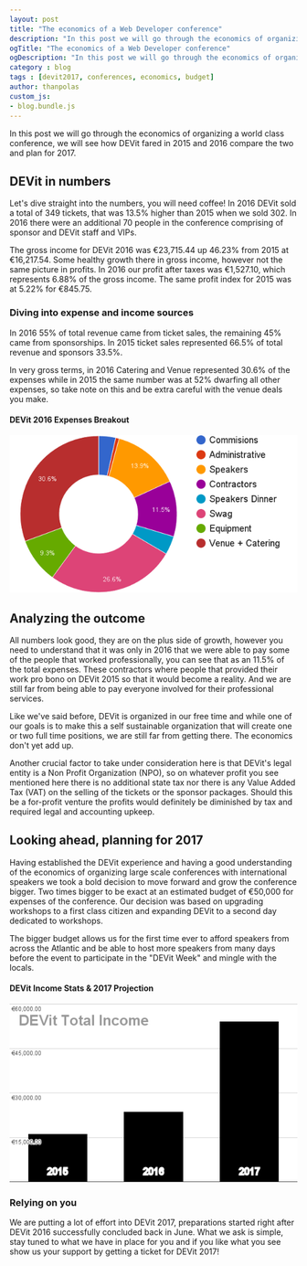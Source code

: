 ```yaml
---
layout: post
title: "The economics of a Web Developer conference"
description: "In this post we will go through the economics of organizing a world class conference, we will see how DEVit fared in 2015 and 2016 compare the two and plan for 2017."
ogTitle: "The economics of a Web Developer conference"
ogDescription: "In this post we will go through the economics of organizing a world class conference, we will see how DEVit fared in 2015 and 2016 compare the two and plan for 2017."
category : blog
tags : [devit2017, conferences, economics, budget]
author: thanpolas
custom_js:
- blog.bundle.js
---
```


In this post we will go through the economics of organizing a world class conference, we will see how DEVit fared in 2015 and 2016 compare the two and plan for 2017.

## DEVit in numbers

Let's dive straight into the numbers, you will need coffee! In 2016 DEVit sold a total of 349 tickets, that was 13.5% higher than 2015 when we sold 302. In 2016 there were an additional 70 people in the conference comprising of sponsor and DEVit staff and VIPs.

The gross income for DEVit 2016 was €23,715.44 up 46.23% from 2015 at €16,217.54. Some healthy growth there in gross income, however not the same picture in profits. In 2016 our profit after taxes was €1,527.10, which represents 6.88% of the gross income. The same profit index for 2015 was at 5.22% for €845.75.

### Diving into expense and income sources

In 2016 55% of total revenue came from ticket sales, the remaining 45% came from sponsorships. In 2015 ticket sales represented 66.5% of total revenue and sponsors 33.5%.

In very gross terms, in 2016 Catering and Venue represented 30.6% of the expenses while in 2015 the same number was at 52% dwarfing all other expenses, so take note on this and be extra careful with the venue deals you make.

#### DEVit 2016 Expenses Breakout

![DEVit 2016 Expenses Breakout](/assets/images/blog/devit-2016-expenses-breakout.png)

## Analyzing the outcome

All numbers look good, they are on the plus side of growth, however you need to understand that it was only in 2016 that we were able to pay some of the people that worked professionally, you can see that as an 11.5% of the total expenses. These contractors where people that provided their work pro bono on DEVit 2015 so that it would become a reality. And we are still far from being able to pay everyone involved for their professional services.

Like we've said before, DEVit is organized in our free time and while one of our goals is to make this a self sustainable organization that will create one or two full time positions, we are still far from getting there. The economics don't yet add up.

Another crucial factor to take under consideration here is that DEVit's legal entity is a Non Profit Organization (NPO), so on whatever profit you see mentioned here there is no additional state tax nor there is any Value Added Tax (VAT) on the selling of the tickets or the sponsor packages. Should this be a for-profit venture the profits would definitely be diminished by tax and required legal and accounting upkeep.

## Looking ahead, planning for 2017

Having established the DEVit experience and having a good understanding of the economics of organizing large scale conferences with international speakers we took a bold decision to move forward and grow the conference bigger. Two times bigger to be exact at an estimated budget of €50,000 for expenses of the conference. Our decision was based on upgrading workshops to a first class citizen and expanding DEVit to a second day dedicated to workshops.

The bigger budget allows us for the first time ever to afford speakers from across the Atlantic and be able to host more speakers from many days before the event to participate in the "DEVit Week" and mingle with the locals.


#### DEVit Income Stats & 2017 Projection

![DEVit income stats and 2017 projection](/assets/images/blog/devit-2016-income-projection.png)

### Relying on you

We are putting a lot of effort into DEVit 2017, preparations started right after DEVit 2016 successfully concluded back in June. What we ask is simple, stay tuned to what we have in place for you and if you like what you see show us your support by getting a ticket for DEVit 2017!

